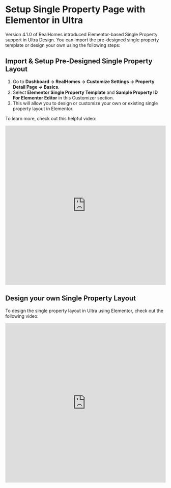 # Setup Single Property Page with Elementor in Ultra

Version 4.1.0 of RealHomes introduced Elementor-based Single Property support in Ultra Design. You can import the pre-designed single property template or design your own using the following steps:

## **Import & Setup Pre-Designed Single Property Layout**

1. Go to **Dashboard → RealHomes → Customize Settings → Property Detail Page → Basics**.
2. Select **Elementor Single Property Template** and **Sample Property ID For Elementor Editor** in this Customizer section.
3. This will allow you to design or customize your own or existing single property layout in Elementor.

To learn more, check out this helpful video:

<iframe width="100%" height="500" src="https://www.youtube.com/embed/VUvC9TvynpA" title="YouTube video player" frameborder="0" allow="accelerometer; autoplay; clipboard-write; encrypted-media; gyroscope; picture-in-picture; web-share" allowfullscreen></iframe>

## **Design your own Single Property Layout**

To design the single property layout in Ultra using Elementor, check out the following video:

<iframe width="100%" height="500" src="https://www.youtube.com/embed/T3NZlWMbNDM" title="YouTube video player" frameborder="0" allow="accelerometer; autoplay; clipboard-write; encrypted-media; gyroscope; picture-in-picture; web-share" allowfullscreen></iframe>